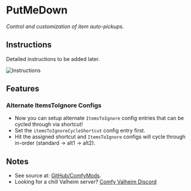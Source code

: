 # PutMeDown

*Control and customization of item auto-pickups.*

## Instructions

Detailed instructions to be added later.

![Instructions](https://imgur.com/yXKtU8H.png)

## Features

### Alternate ItemsToIgnore Configs

  * Now you can setup alternate ``ItemsToIgnore`` config entries that can be cycled through via shortcut!
  * Set the `itemsToIgnoreCycleShortcut` config entry first.
  * Hit the assigned shortcut and `ItemsToIgnore` configs will cycle through in-order (standard -> alt1 -> alt2).

## Notes

  * See source at: [GitHub/ComfyMods](https://github.com/redseiko/ComfyMods/tree/main/PutMeDown).
  * Looking for a chill Valheim server? [Comfy Valheim Discord](https://discord.gg/ameHJz5PFk)
